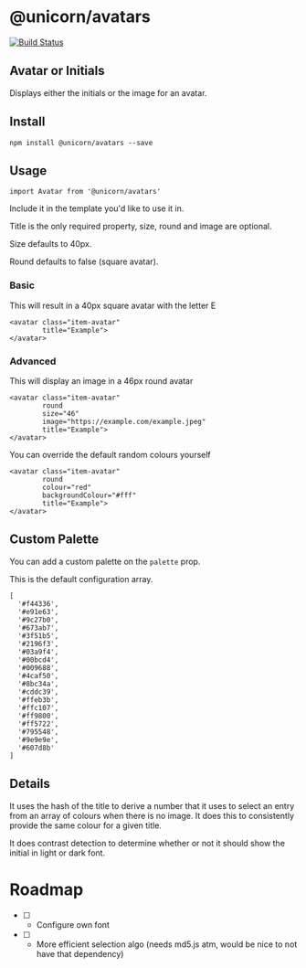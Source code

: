 # @unicorn/avatars

[![Build Status](https://travis-ci.com/UnicornGlobal/avatars.svg?branch=dev)](https://travis-ci.com/UnicornGlobal/avatars)

## Avatar or Initials

Displays either the initials or the image for an avatar.

## Install

```
npm install @unicorn/avatars --save
```

## Usage

```
import Avatar from '@unicorn/avatars'
```

Include it in the template you'd like to use it in.

Title is the only required property, size, round and image are optional.

Size defaults to 40px.

Round defaults to false (square avatar).

### Basic

This will result in a 40px square avatar with the letter E

```
<avatar class="item-avatar"
        title="Example">
</avatar>
```

### Advanced

This will display an image in a 46px round avatar

```
<avatar class="item-avatar"
        round
        size="46"
        image="https://example.com/example.jpeg"
        title="Example">
</avatar>
```

You can override the default random colours yourself

```
<avatar class="item-avatar"
        round
        colour="red"
        backgroundColour="#fff"
        title="Example">
</avatar>
```

## Custom Palette

You can add a custom palette on the `palette` prop.

This is the default configuration array.

```
[
  '#f44336',
  '#e91e63',
  '#9c27b0',
  '#673ab7',
  '#3f51b5',
  '#2196f3',
  '#03a9f4',
  '#00bcd4',
  '#009688',
  '#4caf50',
  '#8bc34a',
  '#cddc39',
  '#ffeb3b',
  '#ffc107',
  '#ff9800',
  '#ff5722',
  '#795548',
  '#9e9e9e',
  '#607d8b'
]
```

## Details

It uses the hash of the title to derive a number that it uses to select
an entry from an array of colours when there is no image. It does this to consistently provide the same colour for a given title.

It does contrast detection to determine whether or not it should show 
the initial in light or dark font.

# Roadmap

- [ ] - Configure own font
- [ ] - More efficient selection algo (needs md5.js atm, would be nice to not have that dependency)
